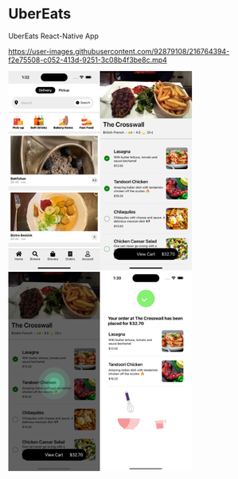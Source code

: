 # UberEats

UberEats React-Native App




https://user-images.githubusercontent.com/92879108/216764394-f2e75508-c052-413d-9251-3c08b4f3be8c.mp4


<img src="/img/UberEats1.png" height="400" alt="Screenshot"/><img src="/img/UberEats2.png" height="400" alt="Screenshot"/><img src="/img/UberEats3.png" height="400" alt="Screenshot"/><img src="/img/UberEats4.png" height="400" alt="Screenshot"/>
